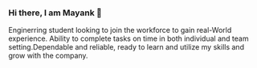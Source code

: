 ### Hi there, I am Mayank 👋
Enginerring student looking to join the workforce to gain real-World experience. Ability to complete tasks on time in both individual and team setting.Dependable and reliable, ready to learn and utilize my skills and grow with the company.
